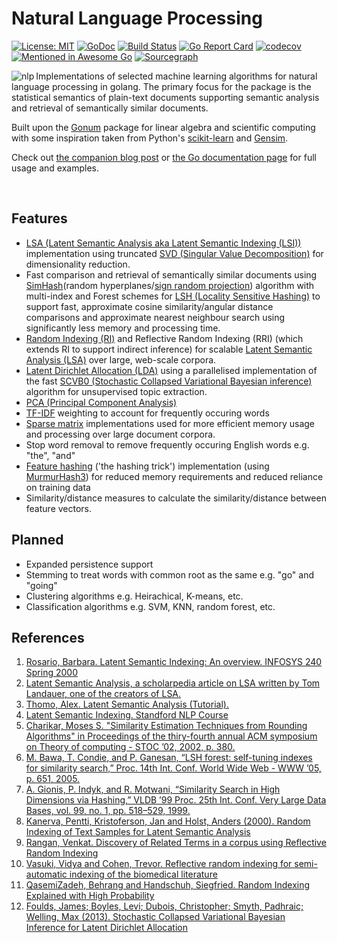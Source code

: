 # Natural Language Processing 
[![License: MIT](https://img.shields.io/badge/License-MIT-yellow.svg)](https://opensource.org/licenses/MIT) 
[![GoDoc](https://godoc.org/github.com/james-bowman/nlp?status.svg)](https://godoc.org/github.com/james-bowman/nlp) 
[![Build Status](https://travis-ci.org/james-bowman/nlp.svg?branch=master)](https://travis-ci.org/james-bowman/nlp)
[![Go Report Card](https://goreportcard.com/badge/github.com/james-bowman/nlp)](https://goreportcard.com/report/github.com/james-bowman/nlp)
[![codecov](https://codecov.io/gh/james-bowman/nlp/branch/master/graph/badge.svg)](https://codecov.io/gh/james-bowman/nlp)
[![Mentioned in Awesome Go](https://awesome.re/mentioned-badge-flat.svg)](https://github.com/avelino/awesome-go)
[![Sourcegraph](https://sourcegraph.com/github.com/james-bowman/nlp/-/badge.svg)](https://sourcegraph.com/github.com/james-bowman/nlp?badge)


<img src="https://github.com/james-bowman/nlp/raw/master/Gophers.008.crop.png" alt="nlp" align="left" />

Implementations of selected machine learning algorithms for natural language processing in golang.  The primary focus for the package is the statistical semantics of plain-text documents supporting semantic analysis and retrieval of semantically similar documents.

Built upon the [Gonum](http://http://www.gonum.org/) package for linear algebra and scientific computing with some inspiration taken from Python's [scikit-learn](http://scikit-learn.org/stable/) and [Gensim](https://radimrehurek.com/gensim/).

Check out [the companion blog post](http://www.jamesbowman.me/post/semantic-analysis-of-webpages-with-machine-learning-in-go/) or [the Go documentation page](https://godoc.org/github.com/james-bowman/nlp) for full usage and examples.

<br clear="all"/>

## Features

* [LSA (Latent Semantic Analysis aka Latent Semantic Indexing (LSI))][LSA] implementation using truncated [SVD (Singular Value Decomposition)](https://en.wikipedia.org/wiki/Singular-value_decomposition) for dimensionality reduction.
* Fast comparison and retrieval of semantically similar documents using [SimHash](https://en.wikipedia.org/wiki/SimHash)(random hyperplanes/[sign random projection](https://en.wikipedia.org/wiki/Locality-sensitive_hashing#Random_projection)) algorithm with multi-index and Forest schemes for [LSH (Locality Sensitive Hashing)](https://en.wikipedia.org/wiki/Locality-sensitive_hashing) to support fast, approximate cosine similarity/angular distance comparisons and approximate nearest neighbour search using significantly less memory and processing time.
* [Random Indexing (RI)](https://en.wikipedia.org/wiki/Random_indexing) and Reflective Random Indexing (RRI) (which extends RI to support indirect inference) for scalable [Latent Semantic Analysis (LSA)][LSA] over large, web-scale corpora.
* [Latent Dirichlet Allocation (LDA)](https://en.wikipedia.org/wiki/Latent_Dirichlet_allocation) using a parallelised implementation of the fast [SCVB0 (Stochastic Collapsed Variational Bayesian inference)][SCVB0] algorithm for unsupervised topic extraction. 
* [PCA (Principal Component Analysis)](https://en.wikipedia.org/wiki/Principal_component_analysis)
* [TF-IDF](https://en.wikipedia.org/wiki/Tf%E2%80%93idf) weighting to account for frequently occuring words
* [Sparse matrix](http://github.com/james-bowman/sparse) implementations used for more efficient memory usage and processing over large document corpora.
* Stop word removal to remove frequently occuring English words e.g. "the", "and"
* [Feature hashing](https://en.wikipedia.org/wiki/Feature_hashing) ('the hashing trick') implementation (using [MurmurHash3](http://github.com/spaolacci/murmur3)) for reduced memory requirements and reduced reliance on training data
* Similarity/distance measures to calculate the similarity/distance between feature vectors.

## Planned

* Expanded persistence support
* Stemming to treat words with common root as the same e.g. "go" and "going"
* Clustering algorithms e.g. Heirachical, K-means, etc.
* Classification algorithms e.g. SVM, KNN, random forest, etc.

## References

1. [Rosario, Barbara. Latent Semantic Indexing: An overview. INFOSYS 240 Spring 2000](http://people.ischool.berkeley.edu/~rosario/projects/LSI.pdf)
1. [Latent Semantic Analysis, a scholarpedia article on LSA written by Tom Landauer, one of the creators of LSA.](http://www.scholarpedia.org/article/Latent_semantic_analysis)
1. [Thomo, Alex. Latent Semantic Analysis (Tutorial).](http://webhome.cs.uvic.ca/~thomo/svd.pdf)
1. [Latent Semantic Indexing. Standford NLP Course](http://nlp.stanford.edu/IR-book/html/htmledition/latent-semantic-indexing-1.html)
1. [Charikar, Moses S. "Similarity Estimation Techniques from Rounding Algorithms" in Proceedings of the thiry-fourth annual ACM symposium on Theory of computing - STOC ’02, 2002, p. 380.](https://www.cs.princeton.edu/courses/archive/spr04/cos598B/bib/CharikarEstim.pdf)
1. [M. Bawa, T. Condie, and P. Ganesan, “LSH forest: self-tuning indexes for similarity search,” Proc. 14th Int. Conf. World Wide Web - WWW ’05, p. 651, 2005.](http://dl.acm.org/citation.cfm?id=1060745.1060840)
1. [A. Gionis, P. Indyk, and R. Motwani, “Similarity Search in High Dimensions via Hashing,” VLDB ’99 Proc. 25th Int. Conf. Very Large Data Bases, vol. 99, no. 1, pp. 518–529, 1999.](http://www.cs.princeton.edu/courses/archive/spring13/cos598C/Gionis.pdf%5Cnhttp://portal.acm.org/citation.cfm?id=671516)
1. [Kanerva, Pentti, Kristoferson, Jan and Holst, Anders (2000). Random Indexing of Text Samples for Latent Semantic Analysis](http://citeseerx.ist.psu.edu/viewdoc/download?doi=10.1.1.4.6523&rep=rep1&type=pdf)
1. [Rangan, Venkat. Discovery of Related Terms in a corpus using Reflective Random Indexing](https://www.umiacs.umd.edu/~oard/desi4/papers/rangan.pdf)
1. [Vasuki, Vidya and Cohen, Trevor. Reflective random indexing for semi-automatic indexing of the biomedical literature](https://ac.els-cdn.com/S1532046410000481/1-s2.0-S1532046410000481-main.pdf?_tid=f31f92e8-028a-11e8-8c31-00000aab0f6c&acdnat=1516965824_e24a804445fff1744281ca6f5898a3a4)
1. [QasemiZadeh, Behrang and Handschuh, Siegfried. Random Indexing Explained with High Probability](http://pars.ie/publications/papers/pre-prints/random-indexing-dr-explained.pdf)
1. [Foulds, James; Boyles, Levi; Dubois, Christopher; Smyth, Padhraic; Welling, Max (2013). Stochastic Collapsed Variational Bayesian Inference for Latent Dirichlet Allocation][SCVB0]

<!--
1. [Geva, Shlomo & De Vries, Christopher M (2011). TOPSIG : Topology Preserving Document Signatures.](https://eprints.qut.edu.au/43451/4/43451.pdf)
-->

[LSA]: https://en.wikipedia.org/wiki/Latent_semantic_analysis
[SCVB0]: https://arxiv.org/pdf/1305.2452
